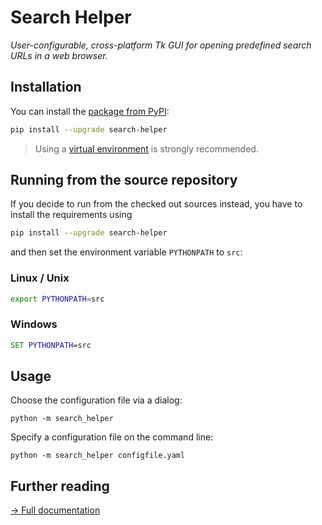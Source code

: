 # Search Helper

_User-configurable, cross-platform Tk GUI
for opening predefined search URLs in a web browser._


## Installation


You can install the [package from PyPI](https://pypi.org/project/search-helper/):

```bash
pip install --upgrade search-helper
```

> Using a [virtual environment](https://packaging.python.org/en/latest/guides/installing-using-pip-and-virtual-environments/#creating-a-virtual-environment)
> is strongly recommended.


## Running from the source repository

If you decide to run from the checked out sources instead,
you have to install the requirements using

```bash
pip install --upgrade search-helper
```

and then set the environment variable `PYTHONPATH` to `src`:

### Linux / Unix

```bash
export PYTHONPATH=src
```

### Windows

```cmd
SET PYTHONPATH=src
```


## Usage

Choose the configuration file via a dialog:

```
python -m search_helper
```

Specify a configuration file on the command line:

```
python -m search_helper configfile.yaml
```


## Further reading

[→ Full documentation](https://blackstream-x.gitlab.io/search-helper/)
